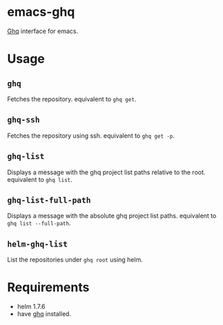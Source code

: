# emacs-ghq
[Ghq](https://github.com/motemen/ghq) interface for emacs.

# Usage
## `ghq`
Fetches the repository. equivalent to `ghq get`.

## `ghq-ssh`
Fetches the repository using ssh. equivalent to `ghq get -p`.

## `ghq-list`
Displays a message with the ghq project list paths relative to the root. equivalent to `ghq list`.

## `ghq-list-full-path`
Displays a message with the absolute ghq project list paths. equivalent to `ghq list --full-path`.

## `helm-ghq-list`
List the repositories under `ghq root` using helm.

# Requirements
* helm 1.7.6
* have [ghq](https://github.com/motemen/ghq) installed.
